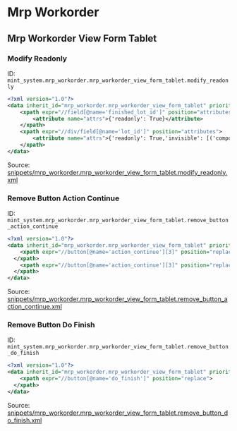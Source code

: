 # Mrp Workorder
## Mrp Workorder View Form Tablet  
### Modify Readonly  
ID: `mint_system.mrp_workorder.mrp_workorder_view_form_tablet.modify_readonly`  
```xml
<?xml version="1.0"?>
<data inherit_id="mrp_workorder.mrp_workorder_view_form_tablet" priority="50">
    <xpath expr="//field[@name='finished_lot_id']" position="attributes">
        <attribute name="attrs">{'readonly': True}</attribute>
    </xpath>
    <xpath expr="//div/field[@name='lot_id']" position="attributes">
        <attribute name="attrs">{'readonly': True,'invisible': [('component_tracking', '=', 'none')]}</attribute>
    </xpath>
</data>

```
Source: [snippets/mrp_workorder.mrp_workorder_view_form_tablet.modify_readonly.xml](https://github.com/Mint-System/Odoo-Build/tree/16.0/snippets/mrp_workorder.mrp_workorder_view_form_tablet.modify_readonly.xml)

### Remove Button Action Continue  
ID: `mint_system.mrp_workorder.mrp_workorder_view_form_tablet.remove_button_action_continue`  
```xml
<?xml version="1.0"?>
<data inherit_id="mrp_workorder.mrp_workorder_view_form_tablet" priority="50">
    <xpath expr="//button[@name='action_continue'][3]" position="replace">    
  </xpath>
    <xpath expr="//button[@name='action_continue'][3]" position="replace">    
  </xpath>
</data>

```
Source: [snippets/mrp_workorder.mrp_workorder_view_form_tablet.remove_button_action_continue.xml](https://github.com/Mint-System/Odoo-Build/tree/16.0/snippets/mrp_workorder.mrp_workorder_view_form_tablet.remove_button_action_continue.xml)

### Remove Button Do Finish  
ID: `mint_system.mrp_workorder.mrp_workorder_view_form_tablet.remove_button_do_finish`  
```xml
<?xml version="1.0"?>
<data inherit_id="mrp_workorder.mrp_workorder_view_form_tablet" priority="50">
    <xpath expr="//button[@name='do_finish']" position="replace">    
  </xpath>
</data>

```
Source: [snippets/mrp_workorder.mrp_workorder_view_form_tablet.remove_button_do_finish.xml](https://github.com/Mint-System/Odoo-Build/tree/16.0/snippets/mrp_workorder.mrp_workorder_view_form_tablet.remove_button_do_finish.xml)

